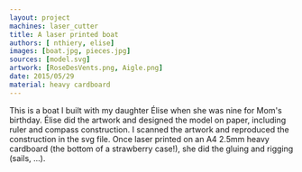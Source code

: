 ```yaml
---
layout: project
machines: laser_cutter
title: A laser printed boat
authors: [ nthiery, elise]
images: [boat.jpg, pieces.jpg]
sources: [model.svg]
artwork: [RoseDesVents.png, Aigle.png]
date: 2015/05/29
material: heavy cardboard
---
```


This is a boat I built with my daughter Élise when she was nine for
Mom's birthday. Élise did the artwork and designed the model on paper,
including ruler and compass construction. I scanned the artwork and
reproduced the construction in the svg file. Once laser printed on an
A4 2.5mm heavy cardboard (the bottom of a strawberry case!), she did
the gluing and rigging (sails, ...).
